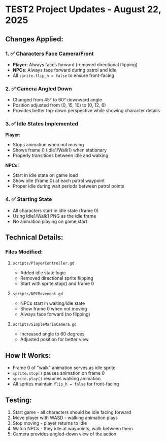 # TEST2 Project Updates - August 22, 2025

## Changes Applied:

### 1. ✅ Characters Face Camera/Front
- **Player**: Always faces forward (removed directional flipping)
- **NPCs**: Always face forward during patrol and idle
- All `sprite.flip_h = false` to ensure front-facing

### 2. ✅ Camera Angled Down
- Changed from 45° to 60° downward angle
- Position adjusted from (0, 15, 10) to (0, 12, 6)
- Provides better top-down perspective while showing character details

### 3. ✅ Idle States Implemented
**Player:**
- Stops animation when not moving
- Shows frame 0 (Idle1/Walk1) when stationary
- Properly transitions between idle and walking

**NPCs:**
- Start in idle state on game load
- Show idle (frame 0) at each patrol waypoint
- Proper idle during wait periods between patrol points

### 4. ✅ Starting State
- All characters start in idle state (frame 0)
- Using Idle1/Walk1 PNG as the idle frame
- No animation playing on game start

## Technical Details:

### Files Modified:
1. `scripts/PlayerController.gd`
   - Added idle state logic
   - Removed directional sprite flipping
   - Start with sprite.stop() and frame 0

2. `scripts/NPCMovement.gd`
   - NPCs start in waiting/idle state
   - Show frame 0 when not moving
   - Always face forward (no flipping)

3. `scripts/SimpleMarioCamera.gd`
   - Increased angle to 60 degrees
   - Adjusted position for better view

## How It Works:
- Frame 0 of "walk" animation serves as idle sprite
- `sprite.stop()` pauses animation on frame 0
- `sprite.play()` resumes walking animation
- All sprites maintain `flip_h = false` for front-facing

## Testing:
1. Start game - all characters should be idle facing forward
2. Move player with WASD - walking animation plays
3. Stop moving - player returns to idle
4. Watch NPCs - they idle at waypoints, walk between them
5. Camera provides angled-down view of the action